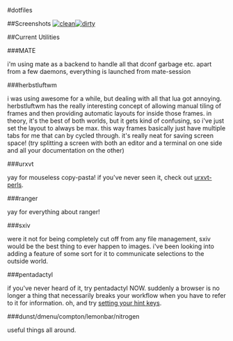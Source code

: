 #dotfiles


##Screenshots
[![clean](http://shmibbles.me/img/scrot/current/clean_small.png)](http://shmibbles.me/img/scrot/current/clean.png)[![dirty](http://shmibbles.me/img/scrot/current/dirty_small.png)](http://shmibbles.me/img/scrot/current/dirty.png)

##Current Utilities

###MATE

i'm using mate as a backend to handle all that dconf garbage etc. apart from a
few daemons, everything is launched from mate-session

###herbstluftwm

i was using awesome for a while, but dealing with all that lua got annoying.
herbstluftwm has the really interesting concept of allowing manual tiling of
frames and then providing automatic layouts for inside those frames. in theory,
it's the best of both worlds, but it gets kind of confusing, so i've just set
the layout to always be max. this way frames basically just have multiple tabs
for me that can by cycled through. it's really neat for saving screen space!
(try splitting a screen with both an editor and a terminal on one side and all
your documentation on the other)

###urxvt

yay for mouseless copy-pasta!
if you've never seen it, check out
[urxvt-perls](https://github.com/muennich/urxvt-perls).

###ranger

yay for everything about ranger!

###sxiv

were it not for being completely cut off from any file management, sxiv would
be the best thing to ever happen to images. i've been looking into adding a
feature of some sort for it to communicate selections to the outside world.

###pentadactyl

if you've never heard of it, try pentadactyl NOW.
suddenly a browser is no longer a thing that necessarily
breaks your workflow when you have to refer to it for
information. oh, and try [setting your hint keys](http://5digits.org/pentadactyl/faq#faq-hintkeys).

###dunst/dmenu/compton/lemonbar/nitrogen

useful things all around.
